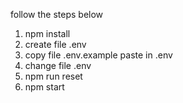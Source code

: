 follow the steps below

1. npm install
2. create file .env
3. copy file .env.example paste in .env
4. change file .env
5. npm run reset
6. npm start
